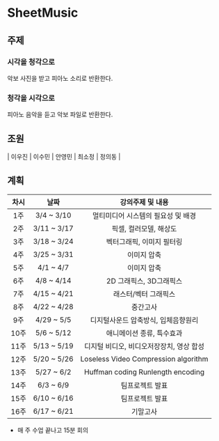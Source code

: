 # SheetMusic

## 주제

### 시각을 청각으로

악보 사진을 받고 피아노 소리로 반환한다.

### 청각을 시각으로

피아노 음악을 듣고 악보 파일로 반환한다.

## 조원


| 이우진 | 이수민 | 안영민 | 최소정 | 정의동 |



## 계획

| 차시 |     날짜    |             강의주제 및 내용             |
|:----:|:-----------:|:----------------------------------------:|
|  1주 |  3/4 ~ 3/10 |    멀티미디어 시스템의 필요성 및 배경    |
|  2주 | 3/11 ~ 3/17 |          픽셀, 컬러모델, 해상도          |
|  3주 | 3/18 ~ 3/24 |         벡터그래픽, 이미지 필터링        |
|  4주 | 3/25 ~ 3/31 |                이미지 압축               |
|  5주 |  4/1 ~ 4/7  |                이미지 압축               |
|  6주 |  4/8 ~ 4/14 |          2D 그래픽스, 3D그래픽스         |
|  7주 | 4/15 ~ 4/21 |           래스터/벡터 그래픽스           |
|  8주 | 4/22 ~ 4/28 |                 중간고사                 |
|  9주 |  4/29 ~ 5/5 |    디지털사운드 압축방식, 입체음향원리   |
| 10주 |  5/6 ~ 5/12 |         애니메이션 종류, 특수효과        |
| 11주 | 5/13 ~ 5/19 | 디지털 비디오, 비디오저장장치, 영상 합성 |
| 12주 | 5/20 ~ 5/26 |   Loseless Video Compression algorithm   |
| 13주 |  5/27 ~ 6/2 |     Huffman coding Runlength encoding    |
| 14주 |  6/3 ~ 6/9  |              팀프로젝트 발표             |
| 15주 | 6/10 ~ 6/16 |              팀프로젝트 발표             |
| 16주 | 6/17 ~ 6/21 |                 기말고사                 |

  - 매 주 수업 끝나고 15분 회의
